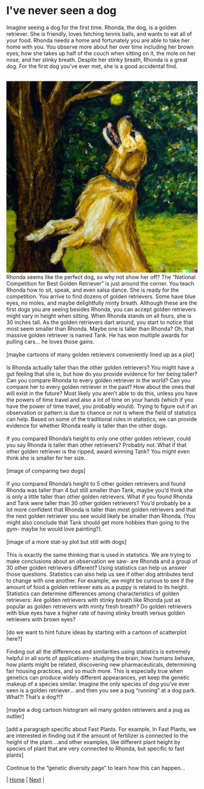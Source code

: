 # I've never seen a dog

Imagine seeing a dog for the first time. Rhonda, the dog, is a golden retriever. She is friendly, loves fetching tennis balls, and wants to eat all of your food. Rhonda needs a home and fortunately you are able to take her home with you. You observe more about her over time including her brown eyes, how she takes up half of the couch when sitting on it, the mole on her nose, and her stinky breath. Despite her stinky breath, Rhonda is a great dog. For the first dog you’ve ever met, she is a good accidental find. <br>
<br>

<img src="/images/introduction_rhonda.png" alt="Rhonda, a golden retriever, trying to catch a tennis ball">

<br>
Rhonda seems like the perfect dog, so why not show her off? The “National Competition for Best Golden Retriever” is just around the corner. You teach Rhonda how to sit, speak, and even salsa dance. She is ready for the competition. You arrive to find dozens of golden retrievers. Some have blue eyes, no moles, and maybe delightfully minty breath.  Although these are the first dogs you are seeing besides Rhonda, you can accept golden retrievers might vary in height when sitting. When Rhonda stands on all fours, she is 30 inches tall. As the golden retrievers dart around, you start to notice that most seem smaller than Rhonda. Maybe one is taller than Rhonda? Oh, that massive golden retriever is named Tank. He has won multiple awards for pulling cars… he loves those gains. <br>
<br>
[maybe cartoons of many golden retrievers conveniently lined up as a plot]<br>
<br>
Is Rhonda actually taller than the other golden retrievers? You might have a gut feeling that she is, but how do you provide evidence for her being taller? Can you compare Rhonda to every golden retriever in the world? Can you compare her to every golden retriever in the past? How about the ones that will exist in the future? Most likely you aren’t able to do this, unless you have the powers of time travel and also a lot of time on your hands (which if you have the power of time travel, you probably would). Trying to figure out if an observation or pattern is due to chance or not is where the field of statistics can help. Based on some of the traditional rules in statistics, we can provide evidence for whether Rhonda really is taller than the other dogs. <br>
<br>
If you compared Rhonda’s height to only one other golden retriever, could you say Rhonda is taller than other retrievers? Probably not. What if that other golden retriever is the ripped, award winning Tank? You might even think she is smaller for her size. <br>
<br>
[image of comparing two dogs] <br>
<br>
If you compared  Rhonda’s height to 5 other golden retrievers and found Rhonda was taller than 4 but still smaller than Tank, maybe you’d think she is only a little taller than other golden retrievers. What if you found Rhonda and Tank were taller than 30 other golden retrievers? You’d probably be a lot more confident that Rhonda is taller than most golden retrievers and that the next golden retriever you see would likely be smaller than Rhonda. (You might also conclude that Tank should get more hobbies than going to the gym- maybe he would love painting?). <br>
<br>
[image of a more stat-sy plot but still with dogs] <br>
<br>
This is exactly the same thinking that is used in statistics. We are trying to make conclusions about an observation we saw- are Rhonda and a group of 30 other golden retrievers different? Using statistics can help us answer those questions. Statistics can also help us see if other dog attributes tend to change with one another. For example, we might be curious to see if the amount of food a golden retriever eats as a puppy is related to its height. Statistics can determine differences among characteristics of golden retrievers: Are golden retrievers with stinky breath like Rhonda just as popular as golden retrievers with minty fresh breath? Do golden retrievers with blue eyes have a higher rate of having stinky breath versus golden retrievers with brown eyes? <br>
<br>
[do we want to hint future ideas by starting with a cartoon of scatterplot here?] <br>
<br>
Finding out all the differences and similarities using statistics is extremely helpful in all sorts of applications- studying the brain, how humans behave, how plants might be related, discovering new pharmaceuticals, determining fair housing practices, and so much more. This is especially true when genetics can produce widely different appearances, yet keep the genetic makeup of a species similar. Imagine the only species of dog you’ve ever seen is a golden retriever… and then you see a pug “running” at a dog park. What?! That’s a dog?!? <br>
<br>
[maybe a dog cartoon histogram wil many golden retrievers and a pug as outlier] <br>
<br>
[add a paragraph specific about Fast Plants. For example, In Fast Plants, we are interested in finding out if the amount of fertilizer is connected to the height of the plant….and other examples, like different plant height by species of plant that are very connected to Rhonda, but specific to fast plants] <br>
<br>
Continue to the “genetic diversity page” to learn how this can happen…

| [Home](https://benrushscience.github.io/learning-data-science/) | [Next](https://benrushscience.github.io/learning-data-science//pages/2-genetic-diversity.html) |

